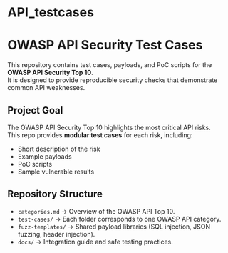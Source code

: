 # API_testcases


# OWASP API Security Test Cases

This repository contains test cases, payloads, and PoC scripts for the **OWASP API Security Top 10**.  
It is designed to provide reproducible security checks that demonstrate common API weaknesses.

## Project Goal
The OWASP API Security Top 10 highlights the most critical API risks.  
This repo provides **modular test cases** for each risk, including:
- Short description of the risk
- Example payloads
- PoC scripts
- Sample vulnerable results

## Repository Structure
- `categories.md` → Overview of the OWASP API Top 10.  
- `test-cases/` → Each folder corresponds to one OWASP API category.  
- `fuzz-templates/` → Shared payload libraries (SQL injection, JSON fuzzing, header injection).  
- `docs/` → Integration guide and safe testing practices.  

